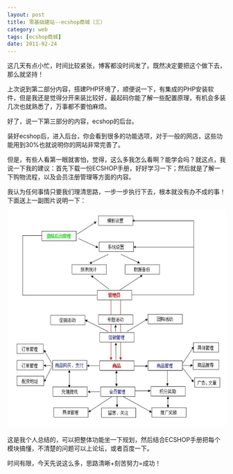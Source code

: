 ```yaml
---
layout: post
title: 零基础建站--ecshop商城（三）
category: web
tags: [ecshop商城]
date: 2011-02-24
---
```

<p>这几天有点小忙，时间比较紧张，博客都没时间发了。既然决定要把这个做下去，那么就坚持！</p>
<p>上次说到第二部分内容，搭建PHP环境了，顺便说一下，有集成的PHP安装软件，但是我还是觉得分开来装比较好，最起码你能了解一些配置原理，有机会多装几次也就熟悉了，万事都不要怕麻烦。</p>
<p>好了，说一下第三部分的内容，ecshop的后台。</p>
<p>装好ecshop后，进入后台，你会看到很多的功能选项，对于一般的网店，这些功能用到30%也就说明你的网站非常完善了。</p>
<p>但是，有些人看第一眼就害怕，觉得，这么多我怎么看啊？能学会吗？就这点，我说一下我的建议：首先下载一份ECSHOP手册，好好学习一下；然后就是了解一下购物流程，以及会员注册管理等方面的内容。</p>
<p>我认为任何事情只要我们理清思路，一步一步执行下去，根本就没有办不成的事！下面送上一副图片说明一下：</p>
<p><img width="572" height="499" alt="" onclick="javascript:window.open('/upload/attachement/20110224/1298540587_720.jpg')" style="cursor: pointer;" src="/upload/attachement/20110224/1298540587_720.jpg" /></p>
<p>这是我个人总结的，可以把整体功能坐一下规划，然后结合ECSHOP手册把每个模块搞懂，不清楚的问题可以上论坛，或者百度一下。</p>
<p>时间有限，今天先说这么多，思路清晰+刻苦努力=成功！</p>
